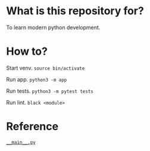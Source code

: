# What is this repository for?

To learn modern python development.


# How to?

Start venv.
`source bin/activate`

Run app.
`python3 -m app`

Run tests.
`python3 -m pytest tests`

Run lint.
`black <module>`

# Reference

[`__main__.py`](https://docs.python.org/ja/3/library/__main__.html#main-py-in-python-packages)


